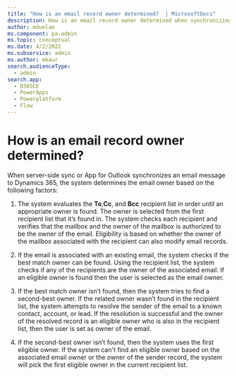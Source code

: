 ```yaml
---
title: "How is an email record owner determined?  | MicrosoftDocs"
description: How is an email record owner determined when synchronizing email messages to Dynamics 365?
author: mduelae
ms.component: pa-admin
ms.topic: conceptual
ms.date: 4/2/2022
ms.subservice: admin
ms.author: mkaur
search.audienceType: 
  - admin
search.app:
  - D365CE
  - PowerApps
  - Powerplatform
  - Flow
---
```


# How is an email record owner determined?
When server-side sync or App for Outlook synchronizes an email message to Dynamics 365, the system determines the email owner based on the following factors: 
1. The system evaluates the **To**,**Cc**, and **Bcc** recipient list in order until an appropriate owner is found. The owner is selected from the first recipient list that it’s found in. 
The  system checks each recipient and verifies that the mailbox and the owner of the mailbox is authorized to be the owner of the email. Eligibility is based on whether the owner of the mailbox associated with the recipient can also modify email records. 

2. If the email is associated with an existing email, the system checks if the best match owner can be found. Using the recipient list, the system checks if any of the recipients are the owner of the associated email. If an eligible owner is found then the user is selected as the email owner.
 
3. If the best match owner isn’t found, then the system tries to find a second-best owner. 
If the related owner wasn’t found in the recipient list, the system attempts to resolve the sender of the email to a known contact, account, or lead. If the resolution is successful and the owner of the resolved record is an eligible owner who is also in the recipient list, then the user is set as owner of the email. 

4. If the second-best owner isn’t found, then the system uses the first eligible owner. If the system can't find an eligible owner based on the associated email owner or the owner of the sender record, the system will pick the first eligible owner in the current recipient list.


 
